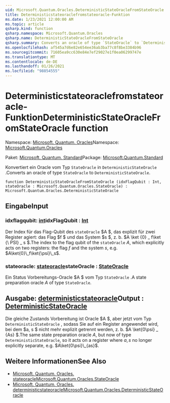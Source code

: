 ```yaml
---
uid: Microsoft.Quantum.Oracles.DeterministicStateOracleFromStateOracle
title: Deterministicstateoraclefromstateoracle-Funktion
ms.date: 1/23/2021 12:00:00 AM
ms.topic: article
qsharp.kind: function
qsharp.namespace: Microsoft.Quantum.Oracles
qsharp.name: DeterministicStateOracleFromStateOracle
qsharp.summary: Converts an oracle of type `StateOracle` to `DeterministicStateOracle`.
ms.openlocfilehash: af545a7d6e82e654ee36ab3ba77c8f8be3384b96
ms.sourcegitcommit: 71605ea9cc630e84e7ef29027e1f0ea06299747e
ms.translationtype: MT
ms.contentlocale: de-DE
ms.lasthandoff: 01/26/2021
ms.locfileid: "98854555"
---
```

# <a name="deterministicstateoraclefromstateoracle-function"></a><span data-ttu-id="5cd60-102">Deterministicstateoraclefromstateoracle-Funktion</span><span class="sxs-lookup"><span data-stu-id="5cd60-102">DeterministicStateOracleFromStateOracle function</span></span>

<span data-ttu-id="5cd60-103">Namespace: [Microsoft. Quantum. Oracles](xref:Microsoft.Quantum.Oracles)</span><span class="sxs-lookup"><span data-stu-id="5cd60-103">Namespace: [Microsoft.Quantum.Oracles](xref:Microsoft.Quantum.Oracles)</span></span>

<span data-ttu-id="5cd60-104">Paket: [Microsoft. Quantum. Standard](https://nuget.org/packages/Microsoft.Quantum.Standard)</span><span class="sxs-lookup"><span data-stu-id="5cd60-104">Package: [Microsoft.Quantum.Standard](https://nuget.org/packages/Microsoft.Quantum.Standard)</span></span>


<span data-ttu-id="5cd60-105">Konvertiert ein Oracle vom Typ `StateOracle` in `DeterministicStateOracle` .</span><span class="sxs-lookup"><span data-stu-id="5cd60-105">Converts an oracle of type `StateOracle` to `DeterministicStateOracle`.</span></span>

```qsharp
function DeterministicStateOracleFromStateOracle (idxFlagQubit : Int, stateOracle : Microsoft.Quantum.Oracles.StateOracle) : Microsoft.Quantum.Oracles.DeterministicStateOracle
```


## <a name="input"></a><span data-ttu-id="5cd60-106">Eingabe</span><span class="sxs-lookup"><span data-stu-id="5cd60-106">Input</span></span>

### <a name="idxflagqubit--int"></a><span data-ttu-id="5cd60-107">idxflagqubit: [int](xref:microsoft.quantum.lang-ref.int)</span><span class="sxs-lookup"><span data-stu-id="5cd60-107">idxFlagQubit : [Int](xref:microsoft.quantum.lang-ref.int)</span></span>

<span data-ttu-id="5cd60-108">Der Index für das Flag-Qubit des `stateOracle` $A $, das explizit für zwei Register agiert: das Flag $f $ und das System $s $, z. b. $A \ket {0} \_ f\ket {\ PSI} \_ s $.</span><span class="sxs-lookup"><span data-stu-id="5cd60-108">The index to the flag qubit of the `stateOracle` $A$, which explicitly acts on two registers: the flag $f$ and the system $s$, e.g. $A\ket{0}\_f\ket{\psi}\_s$.</span></span>


### <a name="stateoracle--stateoracle"></a><span data-ttu-id="5cd60-109">stateoracle: [stateoracle](xref:Microsoft.Quantum.Oracles.StateOracle)</span><span class="sxs-lookup"><span data-stu-id="5cd60-109">stateOracle : [StateOracle](xref:Microsoft.Quantum.Oracles.StateOracle)</span></span>

<span data-ttu-id="5cd60-110">Ein Status Vorbereitungs-Oracle $A $ vom Typ `StateOracle` .</span><span class="sxs-lookup"><span data-stu-id="5cd60-110">A state preparation oracle $A$ of type `StateOracle`.</span></span>



## <a name="output--deterministicstateoracle"></a><span data-ttu-id="5cd60-111">Ausgabe: [deterministicstateoracle](xref:Microsoft.Quantum.Oracles.DeterministicStateOracle)</span><span class="sxs-lookup"><span data-stu-id="5cd60-111">Output : [DeterministicStateOracle](xref:Microsoft.Quantum.Oracles.DeterministicStateOracle)</span></span>

<span data-ttu-id="5cd60-112">Die gleiche Zustands Vorbereitung ist Oracle $A $, aber jetzt vom Typ `DeterministicStateOracle` , sodass Sie auf ein Register angewendet wird, bei dem $a, s $ nicht mehr explizit getrennt werden, z. b.  $A \ket{0\psi} \_ {As} $.</span><span class="sxs-lookup"><span data-stu-id="5cd60-112">The same state preparation oracle $A$, but now of type `DeterministicStateOracle`, so it acts on a register where $a,s$ no longer explicitly separate, e.g.  $A\ket{0\psi}\_{as}$.</span></span>

## <a name="see-also"></a><span data-ttu-id="5cd60-113">Weitere Informationen</span><span class="sxs-lookup"><span data-stu-id="5cd60-113">See Also</span></span>

- [<span data-ttu-id="5cd60-114">Microsoft. Quantum. Oracles. stateoracle</span><span class="sxs-lookup"><span data-stu-id="5cd60-114">Microsoft.Quantum.Oracles.StateOracle</span></span>](xref:Microsoft.Quantum.Oracles.StateOracle)
- [<span data-ttu-id="5cd60-115">Microsoft. Quantum. Oracles. deterministicstateoracle</span><span class="sxs-lookup"><span data-stu-id="5cd60-115">Microsoft.Quantum.Oracles.DeterministicStateOracle</span></span>](xref:Microsoft.Quantum.Oracles.DeterministicStateOracle)